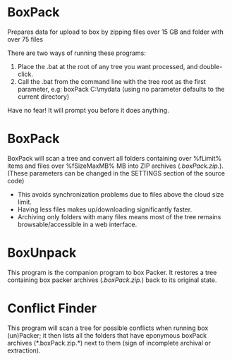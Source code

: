 # BoxPack
 Prepares data for upload to box by zipping files over 15 GB and folder with over 75 files


There are two ways of running these programs:
 1) Place the .bat at the root of any tree you want processed, and double-click.
 2) Call the .bat from the command line with the tree root as the first parameter, e.g: 
                 boxPack C:\mydata     (using no parameter defaults to the current directory)

Have no fear! It will prompt you before it does anything.

BoxPack
============
BoxPack will scan a tree and convert all folders containing over %fLimit% items and files over %fSizeMaxMB% MB 
    into ZIP archives (*.boxPack.zip.*). (These parameters can be changed in the SETTINGS section of the source code)
  - This avoids synchronization problems due to files above the cloud size limit.
  - Having less files makes up/downloading significantly faster.
  - Archiving only folders with many files means most of the tree remains browsable/accessible in a web interface.

BoxUnpack
============
This program is the companion program to box Packer. It restores a tree containing box packer archives (*.boxPack.zip.*) 
back to its original state.

Conflict Finder
============
This program will scan a tree for possible conflicts when running box (un)Packer; it then lists all the folders that have 
eponymous boxPack archives (\*.boxPack.zip.\*) next to them (sign of incomplete archival or extraction).

